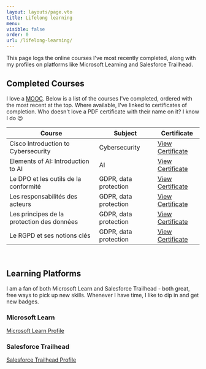 ```yaml
---
layout: layouts/page.vto
title: Lifelong learning
menu:
visible: false
order: 0
url: /lifelong-learning/
---
```

This page logs the online courses I've most recently completed, along with my profiles on platforms like Microsoft Learning and Salesforce Trailhead.

## Completed Courses

I love a [MOOC](https://en.wikipedia.org/wiki/Massive_open_online_course). Below is a list of the courses I've completed, ordered with the most recent at the top. Where available, I've linked to certificates of completion. Who doesn't love a PDF certificate with their name on it? I know I do 😉  

| Course                                     | Subject               | Certificate                                                 |
|--------------------------------------------|-----------------------|-------------------------------------------------------------|
| Cisco Introduction to Cybersecurity        | Cybersecurity         | [View Certificate](/uploads/I2CSUpdate20250730-31-j9wtt6.pdf) |
| Elements of AI: Introduction to AI         | AI                    | [View Certificate](/uploads/certificate-elements-of-ai.png) |
| Le DPO et les outils de la conformité      | GDPR, data protection | [View Certificate](/uploads/CNIL-Module4.pdf)               |
| Les responsabilités des acteurs            | GDPR, data protection | [View Certificate](/uploads/CNIL-Module3.pdf)               |
| Les principes de la protection des données | GDPR, data protection | [View Certificate](/uploads/CNIL-Module2.pdf)               |
| Le RGPD et ses notions clés                | GDPR, data protection | [View Certificate](/uploads/CNIL-Module2.pdf)               |  
  
&nbsp;  

## Learning Platforms
I am a fan of both Microsoft Learn and Salesforce Trailhead - both great, free ways to pick up new skills. Whenever I have time, I like to dip in and get new badges.

### Microsoft Learn

[Microsoft Learn Profile](https://learn.microsoft.com/en-us/users/grahamtwaddle-7856/)

### Salesforce Trailhead

[Salesforce Trailhead Profile](https://www.salesforce.com/trailblazer/gtwaddle)
